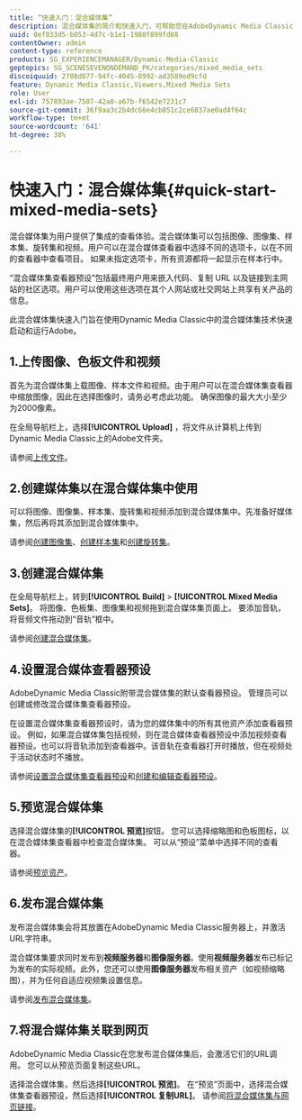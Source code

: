 ```yaml
---
title: “快速入门：混合媒体集”
description: 混合媒体集的简介和快速入门，可帮助您在AdobeDynamic Media Classic中快速启动并运行。
uuid: 0ef033d5-b053-4d7c-b1e1-1980f899fd88
contentOwner: admin
content-type: reference
products: SG_EXPERIENCEMANAGER/Dynamic-Media-Classic
geptopics: SG_SCENESEVENONDEMAND_PK/categories/mixed_media_sets
discoiquuid: 2708d077-94fc-4045-8992-ad3589ed9cfd
feature: Dynamic Media Classic,Viewers,Mixed Media Sets
role: User
exl-id: 757893ae-7507-42a0-a67b-f6542e7231c7
source-git-commit: 36f9aa3c2b4dc66e4cb851c2ce6837ae0ad4f64c
workflow-type: tm+mt
source-wordcount: '641'
ht-degree: 38%

---
```


# 快速入门：混合媒体集{#quick-start-mixed-media-sets}

 混合媒体集为用户提供了集成的查看体验。混合媒体集可以包括图像、图像集、样本集、旋转集和视频。用户可以在混合媒体查看器中选择不同的选项卡，以在不同的查看器中查看项目。 如果未指定选项卡，所有资源都将一起显示在样本行中。

“混合媒体集查看器预设”包括最终用户用来嵌入代码、复制 URL 以及链接到主网站的社区选项。用户可以使用这些选项在其个人网站或社交网站上共享有关产品的信息。

此混合媒体集快速入门旨在使用Dynamic Media Classic中的混合媒体集技术快速启动和运行Adobe。

## 1.上传图像、色板文件和视频

首先为混合媒体集上载图像、样本文件和视频。由于用户可以在混合媒体集查看器中缩放图像，因此在选择图像时，请务必考虑此功能。 确保图像的最大大小至少为2000像素。

在全局导航栏上，选择&#x200B;**[!UICONTROL Upload]** ，将文件从计算机上传到Dynamic Media Classic上的Adobe文件夹。

请参阅[上传文件](uploading-files.md#uploading-your-files)。

## 2.创建媒体集以在混合媒体集中使用

可以将图像、图像集、样本集、旋转集和视频添加到混合媒体集中。先准备好媒体集，然后再将其添加到混合媒体集中。

请参阅[创建图像集](creating-image-set.md#creating-an-image-set)、[创建样本集](creating-swatch-set.md#creating-a-swatch-set)和[创建旋转集](creating-spin-set.md#creating-a-spin-set)。

## 3.创建混合媒体集

在全局导航栏上，转到&#x200B;**[!UICONTROL Build]** > **[!UICONTROL Mixed Media Sets]**。 将图像、色板集、图像集和视频拖到混合媒体集页面上。 要添加音轨，将音频文件拖动到“音轨”框中。

请参阅[创建混合媒体集](creating-mixed-media-set.md#creating-a-mixed-media-set)。

## 4.设置混合媒体查看器预设

AdobeDynamic Media Classic附带混合媒体集的默认查看器预设。 管理员可以创建或修改混合媒体集查看器预设。

在设置混合媒体集查看器预设时，请为您的媒体集中的所有其他资产添加查看器预设。 例如，如果混合媒体集包括视频，则在混合媒体查看器预设中添加视频查看器预设。也可以将音轨添加到查看器中。该音轨在查看器打开时播放，但在视频处于活动状态时不播放。

请参阅[设置混合媒体集查看器预设](setting-mixed-media-set-viewer.md#setting-up-a-mixed-media-set-viewer-preset)和[创建和编辑查看器预设](application-setup.md#adding-and-editing-viewer-presets)。

## 5.预览混合媒体集

选择混合媒体集的&#x200B;**[!UICONTROL 预览]**&#x200B;按钮。 您可以选择缩略图和色板图标，以在混合媒体集查看器中检查混合媒体集。 可以从“预设”菜单中选择不同的查看器。

请参阅[预览资产](previewing-asset.md#previewing-an-asset)。

## 6.发布混合媒体集

发布混合媒体集会将其放置在AdobeDynamic Media Classic服务器上，并激活URL字符串。

混合媒体集要求同时发布到&#x200B;**视频服务器**&#x200B;和&#x200B;**图像服务器**。使用&#x200B;**视频服务器**&#x200B;发布已标记为发布的实际视频。此外，您还可以使用&#x200B;**图像服务器**&#x200B;发布相关资产（如视频缩略图），并为任何自适应视频集设置信息。

请参阅[发布混合媒体集](publishing-mixed-media-set.md#publishing-a-mixed-media-set)。

## 7.将混合媒体集关联到网页

AdobeDynamic Media Classic在您发布混合媒体集后，会激活它们的URL调用。 您可以从预览页面复制这些URL。

选择混合媒体集，然后选择&#x200B;**[!UICONTROL 预览]**。 在“预览”页面中，选择混合媒体集查看器预设，然后选择&#x200B;**[!UICONTROL 复制URL]**。 请参阅[将混合媒体集与网页链接](linking-mixed-media-set-web.md#linking-a-mixed-media-set-to-a-web-page)。
